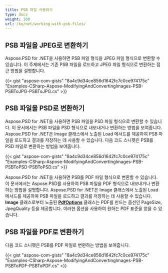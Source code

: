 ```yaml
---
title: PSB 파일 사용하기
type: docs
weight: 160
url: /ko/net/working-with-psb-files/
---
```



## **PSB 파일을 JPEG로 변환하기**
Aspose.PSD for .NET을 사용하면 PSB 파일 형식을 JPEG 파일 형식으로 변환할 수 있습니다. 이 주제에서는 기존 PSB 파일을 로드하고 JPEG 파일 형식으로 변환하는 접근 방법을 설명합니다.


{{< gist "aspose-com-gists" "8a4c9d34ce856d1642fc7c0ce974175c" "Examples-CSharp-Aspose-ModifyingAndConvertingImages-PSB-PSBToJPG-PSBToJPG.cs" >}}

## **PSB 파일을 PSD로 변환하기**
Aspose.PSD for .NET을 사용하면 PSB 파일을 PSD 파일 형식으로 변환할 수 있습니다. 이 문서에서는 PSB 파일을 PSD 형식으로 내보내거나 변환하는 방법을 보여줍니다. Aspose.PSD for .NET은 Image 클래스에서 노출된 Load 메서드를 제공하여 PSB 파일을 로드하고 결과를 저장하는 데 사용할 수 있습니다. 다음 코드 스니펫은 PSB를 PSD 파일로 변환하는 방법을 보여줍니다.


{{< gist "aspose-com-gists" "8a4c9d34ce856d1642fc7c0ce974175c" "Examples-CSharp-Aspose-ModifyingAndConvertingImages-PSB-PSBToPSD-PSBToPSD.cs" >}}

Aspose.PSD for .NET을 사용하면 PSB를 PDF 파일 형식으로 변환할 수 있습니다. 이 문서에서는 Aspose.PSD를 사용하여 PSB 파일을 PDF 형식으로 내보내거나 변환하는 방법을 설명합니다. Aspose.PSD for .NET은 Image 클래스에서 노출된 Load 메서드를 제공하여 PSB 파일을 로드하고 결과를 저장하는 데 사용할 수 있습니다. **Image** 클래스로부터 노출된 [**PdfOptions**](https://reference.aspose.com/psd/net/aspose.psd/imageoptions/pdfoptions) 클래스는 PDF를 만드는 옵션인 PageSize, JpegQuality 등을 제공합니다. 이러한 옵션을 사용하여 원하는 PDF 표준을 얻을 수 있습니다.
## **PSB 파일을 PDF로 변환하기**

다음 코드 스니펫은 PSB를 PDF 파일로 변환하는 방법을 보여줍니다.

{{< gist "aspose-com-gists" "8a4c9d34ce856d1642fc7c0ce974175c" "Examples-CSharp-Aspose-ModifyingAndConvertingImages-PSB-PSBToPDF-PSBToPDF.cs" >}}
